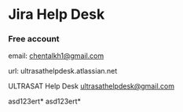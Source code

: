 # Jira Help Desk

### Free account

email: chentalkh1@gmail.com

url: ultrasathelpdesk.atlassian.net



ULTRASAT Help Desk
ultrasathelpdesk@gmail.com




asd123ert*
asd123ert*
